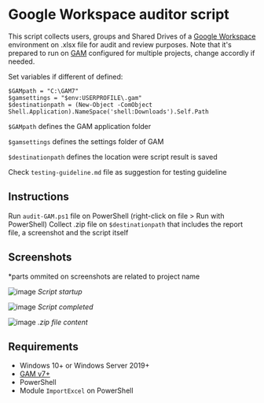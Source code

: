 # Google Workspace auditor script

This script collects users, groups and Shared Drives of a [Google Workspace](https://workspace.google.com/) environment on .xlsx file for audit and review purposes. Note that it's prepared to run on [GAM](https://github.com/GAM-team/GAM/) configured for multiple projects, change accordly if needed.

Set variables if different of defined:
```
$GAMpath = "C:\GAM7"
$gamsettings = "$env:USERPROFILE\.gam"
$destinationpath = (New-Object -ComObject Shell.Application).NameSpace('shell:Downloads').Self.Path
```

`$GAMpath` defines the GAM application folder

`$gamsettings` defines the settings folder of GAM

`$destinationpath` defines the location were script result is saved

Check `testing-guideline.md` file as suggestion for testing guideline

## Instructions

Run `audit-GAM.ps1` file on PowerShell (right-click on file > Run with PowerShell)
Collect .zip file on `$destinationpath` that includes the report file, a screenshot and the script itself

## Screenshots
*parts ommited on screenshots are related to project name

![image](https://github.com/user-attachments/assets/90b07e8e-5f68-4533-9439-24c9a58835fc)
*Script startup*

![image](https://github.com/user-attachments/assets/ca49633a-6822-46f0-9374-4358959fbc14)
*Script completed*

![image](https://github.com/user-attachments/assets/29d74797-acb8-4083-b87c-f331d5ef358e)
*.zip file content*

## Requirements

* Windows 10+ or Windows Server 2019+
* [GAM v7+](https://github.com/GAM-team/GAM/)
* PowerShell
* Module `ImportExcel` on PowerShell
